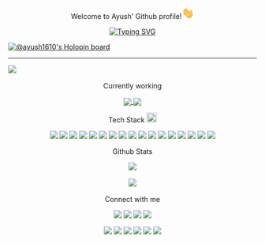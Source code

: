 <p align="center">Welcome to Ayush' Github profile!<img src="giphy.gif" width="25" title="hover text"></p>
 
<p align="center"><a href="https://git.io/typing-svg"><img src="https://readme-typing-svg.herokuapp.com?font=Fira+Code&pause=1000&color=9913F7&width=190&lines=Web+Developer" alt="Typing SVG" /></a></p>

[![@ayush1610's Holopin board](https://holopin.io/api/user/board?user=ayush1610)](https://holopin.io/@ayush1610)
<hr>
<img width="1200" src="https://user-images.githubusercontent.com/67241639/188285209-1d78c808-2ce4-4ba9-84f9-f39bbbe757d9.svg" >

<p align="center"> Currently working <p/>
<p align="center">
<a href="https://github.com/1610ayush/Cookie-Popup-animation">
  <img align="center" src="https://github-readme-stats.vercel.app/api/pin/?username=1610ayush&repo=Cookie-Popup-animation" />
</a>
<a href="https://github.com/1610ayush/portfolio-react">
  <img align="center" src="https://github-readme-stats.vercel.app/api/pin/?username=1610ayush&repo=portfolio-react" />
</a>
</p>


<p align="center">
Tech Stack
<img width="20" height="20" src="https://camo.githubusercontent.com/beb64ff21c883e318e4f5db5231c2ba4175705bea1c9249e82a41ab375db4f75/68747470733a2f2f6d65646961322e67697068792e636f6d2f6d656469612f51737347456d706b79454f684243623765312f67697068792e6769663f6369643d656366303565343761306e336769316266716e74716d6f62386739616964316f796a327772336473336d67373030626c267269643d67697068792e676966">
</p>

<p align="center">
<img src="https://img.shields.io/badge/React-20232A?style=for-the-badge&logo=react&logoColor=61DAFB" />
<img src="https://img.shields.io/badge/Django-092E20?style=for-the-badge&logo=django&logoColor=green" />
<img src="https://img.shields.io/badge/Python-FFD43B?style=for-the-badge&logo=python&logoColor=blue" />
<img src="https://img.shields.io/badge/HTML5-E34F26?style=for-the-badge&logo=html5&logoColor=white" />
<img src="https://img.shields.io/badge/CSS3-1572B6?style=for-the-badge&logo=css3&logoColor=white" />
<img src="https://img.shields.io/badge/JavaScript-323330?style=for-the-badge&logo=javascript&logoColor=F7DF1E" />
<img src="https://img.shields.io/badge/Node.js-339933?style=for-the-badge&logo=nodedotjs&logoColor=white" />
<img src="https://img.shields.io/badge/MongoDB-4EA94B?style=for-the-badge&logo=mongodb&logoColor=white" />
<img src="https://img.shields.io/badge/MySQL-005C84?style=for-the-badge&logo=mysql&logoColor=white" />
<img src="https://img.shields.io/badge/Bootstrap-563D7C?style=for-the-badge&logo=bootstrap&logoColor=white" />
<img src="https://img.shields.io/badge/Chakra--UI-319795?style=for-the-badge&logo=chakra-ui&logoColor=white" />
<img src="https://img.shields.io/badge/Material%20UI-007FFF?style=for-the-badge&logo=mui&logoColor=white" />
<img src="https://img.shields.io/badge/React_Router-CA4245?style=for-the-badge&logo=react-router&logoColor=white" />
<img src="https://img.shields.io/badge/Redux-593D88?style=for-the-badge&logo=redux&logoColor=white" />
<img src="https://img.shields.io/badge/VSCode-0078D4?style=for-the-badge&logo=visual%20studio%20code&logoColor=white" />
<img src="https://img.shields.io/badge/Prisma-3982CE?style=for-the-badge&logo=Prisma&logoColor=white" />
<img src="https://img.shields.io/badge/Ubuntu-E95420?style=for-the-badge&logo=ubuntu&logoColor=white" />
</p>

<p align="center"> Github Stats </p>
<p align="center" ><img src="https://github-readme-stats.vercel.app/api?username=1610ayush&count_private=true&show_icons=true&theme=radical" ></p>

<p align="center"> <img src="https://github-readme-stats.vercel.app/api/top-langs/?username=1610ayush&layout=compact"> </p>

<p align="center"> Connect with me </p>
<p align="center">
<a href="https://www.linkedin.com/in/ayush-ranjan-2767ba169/"><img src="https://img.shields.io/badge/LinkedIn-0077B5?style=for-the-badge&logo=linkedin&logoColor=white" /></a>
<a href="https://www.instagram.com/ayush.ranjan26/"><img src="https://img.shields.io/badge/Instagram-E4405F?style=for-the-badge&logo=instagram&logoColor=white" /></a>
<a href="https://twitter.com/AyushRa75273723"><img src="https://img.shields.io/badge/Twitter-1DA1F2?style=for-the-badge&logo=twitter&logoColor=white" /></a>
<a href="https://leetcode.com/1610ayush/"><img src="https://img.shields.io/badge/-LeetCode-FFA116?style=for-the-badge&logo=LeetCode&logoColor=black" /></a>
</p>

<p align="center">
<a href="https://github.com/1610ayush/Jobboard"><img src="https://github-readme-stats.vercel.app/api/pin/?username=1610ayush&repo=Jobboard" ></a>
<a href="https://github.com/1610ayush/portfolio-react"><img src="https://github-readme-stats.vercel.app/api/pin/?username=1610ayush&repo=portfolio-react" ></a>
<a href="https://github.com/1610ayush/crypto-app"><img src="https://github-readme-stats.vercel.app/api/pin/?username=1610ayush&repo=crypto-app" ></a>
<a href="https://github.com/1610ayush/music-app"><img src="https://github-readme-stats.vercel.app/api/pin/?username=1610ayush&repo=music-app" ></a>
<a href="https://github.com/1610ayush/ignite"><img src="https://github-readme-stats.vercel.app/api/pin/?username=1610ayush&repo=ignite" ></a>
<a href="https://github.com/1610ayush/youtuber_marketplace"><img src="https://github-readme-stats.vercel.app/api/pin/?username=1610ayush&repo=youtuber_marketplace" ></a>
</p>



